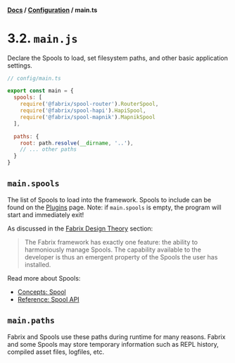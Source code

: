 #### [Docs](../) / [Configuration](./) / main.ts

# 3.2. `main.js`

Declare the Spools to load, set filesystem paths, and other basic application settings.

```js
// config/main.ts

export const main = {
  spools: [
    require('@fabrix/spool-router').RouterSpool,
    require('@fabrix/spool-hapi').HapiSpool,
    require('@fabrix/spool-mapnik').MapnikSpool
  ],

  paths: {
    root: path.resolve(__dirname, '..'),
    // ... other paths
  }
}
```

## `main.spools`

The list of Spools to load into the framework. Spools to include can be found on the [Plugins](http://fabrix.app/plugins) page. Note: if `main.spools` is empty, the program will start and immediately exit!

As discussed in the [Fabrix Design Theory](../ref/theory.md) section:

> The Fabrix framework has exactly one feature: the ability to harmoniously manage Spools.
> The capability available to the developer is thus an emergent property of the Spools the user has installed. 

Read more about Spools:
- [Concepts: Spool](../build/spool.md)
- [Reference: Spool API](../ref/spool.md)

## `main.paths`

Fabrix and Spools use these paths during runtime for many reasons. Fabrix and some Spools may store temporary information such as REPL history, compiled asset files, logfiles, etc.
